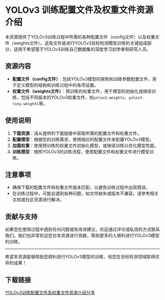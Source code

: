 # YOLOv3 训练配置文件及权重文件资源介绍

本资源提供了YOLOv3训练过程中所需的各种配置文件（config文件）以及权重文件（weights文件）。这些文件是进行YOLOv3目标检测模型训练的关键组成部分，适用于希望基于YOLOv3训练自己数据集的深度学习初学者和研究人员。

## 资源内容

- **配置文件（config文件）**：包括YOLOv3模型的架构和训练参数配置文件，用于定义模型的结构和训练过程中的各项设置。
- **权重文件（weights文件）**：预训练的权重文件，用于模型的初始化或继续训练，包括不同版本的YOLOv3权重文件，如`yolov3.weights`、`yolov3-tiny.weights`等。

## 使用说明

1. **下载资源**：请从提供的下载链接中获取所需的配置文件和权重文件。
2. **配置模型**：根据您的训练需求，使用相应的配置文件来配置YOLOv3模型。
3. **加载权重**：使用预训练的权重文件初始化模型，或继续训练以优化模型性能。
4. **训练模型**：按照YOLOv3的训练流程，使用配置文件和权重文件进行模型训练。

## 注意事项

- 确保下载的配置文件和权重文件版本匹配，以避免训练过程中出现错误。
- 在训练过程中，可能会遇到各种问题，如文件缺失或版本不兼容，请参考相关文档或社区资源进行解决。

## 贡献与支持

如果您在使用过程中遇到任何问题或有改进建议，欢迎通过评论或私信的方式联系我们。我们也非常欢迎您对本资源进行贡献，帮助更多的人顺利进行YOLOv3模型的训练。

---

希望本资源能够帮助您顺利进行YOLOv3模型的训练，祝您在目标检测领域取得优异的成果！

## 下载链接

[YOLOv3训练配置文件及权重文件资源介绍分享](https://pan.quark.cn/s/2a328d211755)